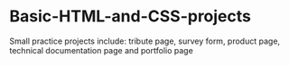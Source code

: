 # Basic-HTML-and-CSS-projects
Small practice projects include: tribute page, survey form, product page, technical documentation page and portfolio page
